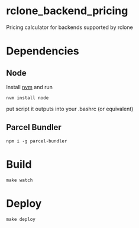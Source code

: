 # rclone_backend_pricing
Pricing calculator for backends supported by rclone

# Dependencies

## Node

Install [nvm](https://github.com/nvm-sh/nvm)
and run

```
nvm install node
```

put script it outputs into your .bashrc (or equivalent)

## Parcel Bundler

```
npm i -g parcel-bundler
```

# Build

```
make watch
```

# Deploy

```
make deploy
```